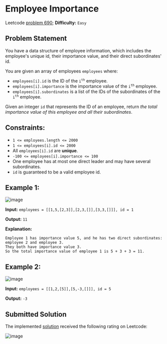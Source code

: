 # Employee Importance

Leetcode [problem 690](https://leetcode.com/problems/employee-importance/); **Difficulty:** `Easy`

## Problem Statement

You have a data structure of employee information, which includes the employee's unique id, their importance value, and their direct subordinates' id.

You are given an array of employees `employees` where:

 - `employees[i].id` is the ID of the <code>i<sup>th</sup></code> employee.
 - `employees[i].importance` is the importance value of the <code>i<sup>th</sup></code> employee.
 - `employees[i].subordinates` is a list of the IDs of the subordinates of the <code>i<sup>th</sup></code> employee.

Given an integer `id` that represents the ID of an employee, return _the total importance value of this employee and all their subordinates_.

## Constraints:

- `1 <= employees.length <= 2000`
- `1 <= employees[i].id <= 2000`
- All `employees[i].id` are **unique**.
- `-100 <= employees[i].importance <= 100`
- One employee has at most one direct leader and may have several subordinates.
- `id` is guaranteed to be a valid employee id.

## Example 1:

![image](https://user-images.githubusercontent.com/33619581/127747212-53fdbcb0-a336-42e6-9365-616d8d9f9851.png)

**Input:** `employees = [[1,5,[2,3]],[2,3,[]],[3,3,[]]], id = 1`

**Output:** `11`

**Explanation:**
```
Employee 1 has importance value 5, and he has two direct subordinates: employee 2 and employee 3.
They both have importance value 3.
So the total importance value of employee 1 is 5 + 3 + 3 = 11.
```

## Example 2:

![image](https://user-images.githubusercontent.com/33619581/127747230-0a65e170-903b-47f8-9578-b3dae54da024.png)

**Input:** `employees = [[1,2,[5]],[5,-3,[]]], id = 5`

**Output:** `-3`

## Submitted Solution

The implemented [solution](solution.cpp) received the following rating on Leetcode:

![image](https://user-images.githubusercontent.com/33619581/127747260-5ea94477-16f1-4150-a53f-628f48d0c917.png)
